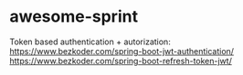 # awesome-sprint

Token based authentication + autorization:
https://www.bezkoder.com/spring-boot-jwt-authentication/
https://www.bezkoder.com/spring-boot-refresh-token-jwt/

